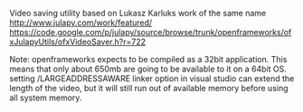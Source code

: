 Video saving utility based on Lukasz Karluks work of the same name 
http://www.julapy.com/work/featured/
https://code.google.com/p/julapy/source/browse/trunk/openframeworks/ofxJulapyUtils/ofxVideoSaver.h?r=722

Note:
openframeworks expects to be compiled as a 32bit application. This means that only about 650mb are going to be available to it on a 64bit OS. setting /LARGEADDRESSAWARE linker option in visual studio can extend the length of the video, but it will still run out of available memory before using all system memory. 
